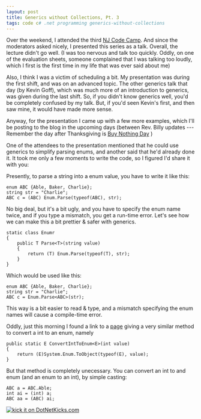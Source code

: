 ```yaml
---
layout: post
title: Generics without Collections, Pt. 3
tags: code c# .net programming generics-without-collections
---
```

Over the weekend, I attended the third [NJ Code Camp](http://www.njcodecamp.org/).  And since the moderators asked nicely, I presented this series as a talk.  Overall, the lecture didn't go well. (I was too nervous and talk too quickly.  Oddly, on one of the evaluation sheets, someone complained that I was talking too loudly, which I first is the first time in my life that was ever said about me)

Also, I think I was a victim of scheduling a bit.  My presentation was during the first shift, and was on an advanced topic.  The other generics talk that day (by Kevin Goff), which was much more of an introduction to generics, was given during the last shift.  So, if you didn't know generics well, you'd be completely confused by my talk.  But, if you'd seen Kevin's first, and then saw mine, it would have made more sense.

Anyway, for the presentation I came up with a few more examples, which I'll be posting to the blog in the upcoming days (between Rev. Billy updates --- Remember the day after Thanksgiving is [Buy Nothing Day](http://en.wikipedia.org/wiki/Buy_Nothing_Day) )

One of the attendees to the presentation mentioned that he could use generics to simplify parsing enums, and another said that he'd already done it.  It took me only a few moments to write the code, so I figured I'd share it with you:</p> <p>Presently, to parse a string into a enum value, you have to write it like this:</p>

	enum ABC {Able, Baker, Charlie};
	string str = "Charlie";
	ABC c = (ABC) Enum.Parse(typeof(ABC), str);


No big deal, but it's a bit ugly, and you have to specify the enum name twice, and if you type a mismatch, you get a run-time error.    Let's see how we can make this a bit prettier &amp; safer with generics.

	static class Enumr
	{
		public T Parse<T>(string value)
		{
			return (T) Enum.Parse(typeof(T), str);
		}
	}

Which would be used like this:

	enum ABC {Able, Baker, Charlie};
	string str = "Charlie";
	ABC c = Enum.Parse<ABC>(str);

This way is a bit easier to read &amp; type, and a mismatch specifying the enum names will cause a compile-time error.

Oddly, just this morning I found a link to a <a href="http://www.codekeep.net/snippets/5fd04f07-a8cc-445c-9fbe-a076cb133afd.aspx">page</a> giving a very similar method to convert a int to an enum, namely

	public static E ConvertIntToEnum<E>(int value)
	{
		return (E)System.Enum.ToObject(typeof(E), value);
	}

But that method is completely unecessary. You can convert an int to and enum (and an enum to an int), by simple casting: 

	ABC a = ABC.Able;
	int ai = (int) a;
	ABC aa = (ABC) ai;


<a href="http://www.dotnetkicks.com/kick/?url=http://honestillusion.com/blogs/blog_0/archive/2006/11/20/Generics-without-Collections_2C00_-Pt.-3.aspx"><img alt="kick it on DotNetKicks.com" src="http://www.dotnetkicks.com/Services/Images/KickItImageGenerator.ashx?url=http://honestillusion.com/blogs/blog_0/archive/2006/11/20/Generics-without-Collections_2C00_-Pt.-3.aspx" border="0" /></a>
>